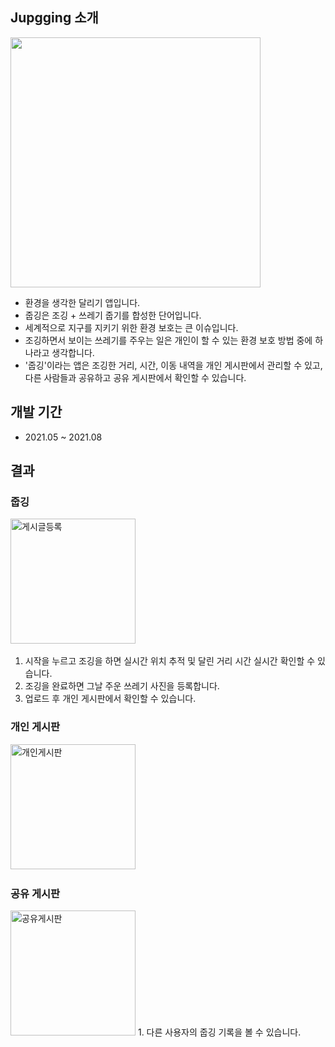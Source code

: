 ## Jupgging 소개
<img width="400" src="https://user-images.githubusercontent.com/66191091/139772465-1c877353-4ed6-49f0-a63e-d5ace593d945.jpg">

- 환경을 생각한 달리기 앱입니다.
- 줍깅은 조깅 + 쓰레기 줍기를 합성한 단어입니다.
- 세계적으로 지구를 지키기 위한 환경 보호는 큰 이슈입니다.
- 조깅하면서 보이는 쓰레기를 주우는 일은 개인이 할 수 있는 환경 보호 방법 중에 하나라고 생각합니다.
- '줍깅'이라는 앱은 조깅한 거리, 시간, 이동 내역을 개인 게시판에서 관리할 수 있고, 다른 사람들과 공유하고 공유 게시판에서 확인할 수 있습니다.

## 개발 기간
- 2021.05 ~ 2021.08

## 결과
### 줍깅
<img width="200" alt="게시글등록" src="https://user-images.githubusercontent.com/59560592/133100044-fe58f7bf-1aa3-4edd-bf01-3a64fd10608c.gif">&nbsp;&nbsp;
1. 시작을 누르고 조깅을 하면 실시간 위치 추적 및 달린 거리 시간 실시간 확인할 수 있습니다.
2. 조깅을 완료하면 그날 주운 쓰레기 사진을 등록합니다.
3. 업로드 후 개인 게시판에서 확인할 수 있습니다.

### 개인 게시판
<img width="200" alt="개인게시판" src="https://user-images.githubusercontent.com/59560592/133099540-3e173166-d7ce-4293-a860-1b03ebad9ccc.png">&nbsp;&nbsp;

### 공유 게시판
<img width="200" alt="공유게시판" src="https://user-images.githubusercontent.com/59560592/133100294-22867263-d661-42dd-be0a-86ab1e8fece8.gif">
1. 다른 사용자의 줍깅 기록을 볼 수 있습니다.

<!-- <br>

## Getting Started

This project is a starting point for a Flutter application.

A few resources to get you started if this is your first Flutter project:

- [Lab: Write your first Flutter app](https://flutter.dev/docs/get-started/codelab)
- [Cookbook: Useful Flutter samples](https://flutter.dev/docs/cookbook)

For help getting started with Flutter, view our
[online documentation](https://flutter.dev/docs), which offers tutorials,
samples, guidance on mobile development, and a full API reference.

<br>


## How to run the project
#### Step 1:
Follow [Get Started](https://flutter.dev/docs/get-started/install) tutorial and install Flutter
#### Step 2: 
Go to project root and execute the following command in console to get the required dependencies:
~~~
flutter pub get
~~~
#### Step 3: 
Start and Android emulator
#### Step 4:
Run the app from terminal with flutter run
<br>
<br>
<br>
 -->

